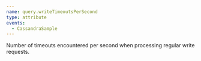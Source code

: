 ```yaml
---
name: query.writeTimeoutsPerSecond
type: attribute
events:
  - CassandraSample
---
```


Number of timeouts encountered per second when processing regular write requests.